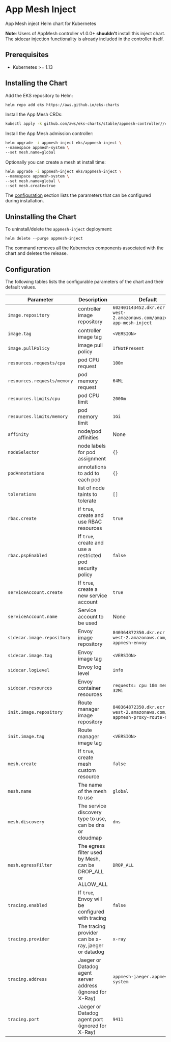 # App Mesh Inject

App Mesh inject Helm chart for Kubernetes

**Note**: Users of AppMesh controller v1.0.0+ **shouldn't** install this inject chart. The sidecar injection functionality is already included in the controller itself.

## Prerequisites

* Kubernetes >= 1.13

## Installing the Chart

Add the EKS repository to Helm:

```sh
helm repo add eks https://aws.github.io/eks-charts
```

Install the App Mesh CRDs:

```sh
kubectl apply -k github.com/aws/eks-charts/stable/appmesh-controller//crds?ref=master
```

Install the App Mesh admission controller:

```sh
helm upgrade -i appmesh-inject eks/appmesh-inject \
--namespace appmesh-system \
--set mesh.name=global
```

Optionally you can create a mesh at install time:
  
```sh
helm upgrade -i appmesh-inject eks/appmesh-inject \
--namespace appmesh-system \
--set mesh.name=global \
--set mesh.create=true
```

The [configuration](#configuration) section lists the parameters that can be configured during installation.

## Uninstalling the Chart

To uninstall/delete the `appmesh-inject` deployment:

```console
helm delete --purge appmesh-inject
```

The command removes all the Kubernetes components associated with the chart and deletes the release.

## Configuration

The following tables lists the configurable parameters of the chart and their default values.

Parameter | Description | Default
--- | --- | ---
`image.repository` | controller image repository | `602401143452.dkr.ecr.us-west-2.amazonaws.com/amazon/aws-app-mesh-inject`
`image.tag` | controller image tag | `<VERSION>`
`image.pullPolicy` | image pull policy | `IfNotPresent`
`resources.requests/cpu` | pod CPU request | `100m`
`resources.requests/memory` | pod memory request | `64Mi`
`resources.limits/cpu` | pod CPU limit | `2000m`
`resources.limits/memory` | pod memory limit | `1Gi`
`affinity` | node/pod affinities | None
`nodeSelector` | node labels for pod assignment | `{}`
`podAnnotations` | annotations to add to each pod | `{}`
`tolerations` | list of node taints to tolerate | `[]`
`rbac.create` | if `true`, create and use RBAC resources | `true`
`rbac.pspEnabled` | If `true`, create and use a restricted pod security policy | `false`
`serviceAccount.create` | If `true`, create a new service account | `true`
`serviceAccount.name` | Service account to be used | None
`sidecar.image.repository` | Envoy image repository | `840364872350.dkr.ecr.us-west-2.amazonaws.com/aws-appmesh-envoy`
`sidecar.image.tag` | Envoy image tag | `<VERSION>`
`sidecar.logLevel` | Envoy log level | `info`
`sidecar.resources` | Envoy container resources | `requests: cpu 10m memory 32Mi`
`init.image.repository` | Route manager image repository | `840364872350.dkr.ecr.us-west-2.amazonaws.com/aws-appmesh-proxy-route-manager`
`init.image.tag` | Route manager image tag | `<VERSION>`
`mesh.create` | If `true`, create mesh custom resource | `false`
`mesh.name` | The name of the mesh to use | `global`
`mesh.discovery` | The service discovery type to use, can be dns or cloudmap | `dns`
`mesh.egressFilter` | The egress filter used by Mesh, can be DROP_ALL or ALLOW_ALL | `DROP_ALL`
`tracing.enabled` |  If `true`, Envoy will be configured with tracing | `false`
`tracing.provider` |  The tracing provider can be x-ray, jaeger or datadog | `x-ray`
`tracing.address` |  Jaeger or Datadog agent server address (ignored for X-Ray) | `appmesh-jaeger.appmesh-system`
`tracing.port` |  Jaeger or Datadog agent port (ignored for X-Ray) | `9411`
